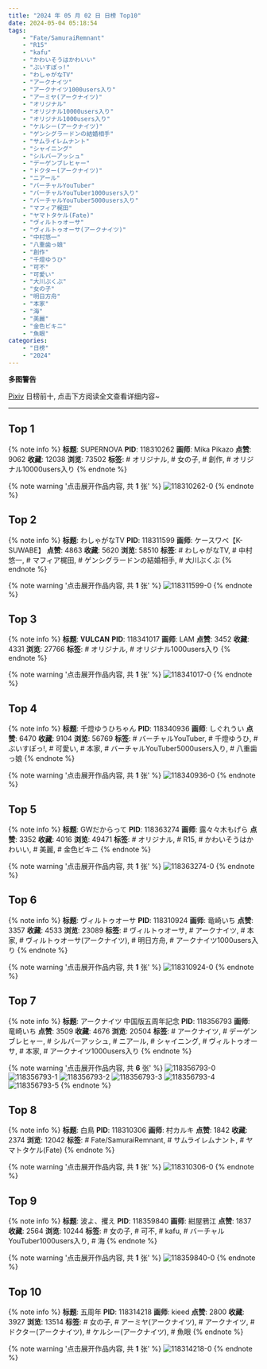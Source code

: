 ```yaml
---
title: "2024 年 05 月 02 日 日榜 Top10"
date: 2024-05-04 05:18:54
tags:
    - "Fate/SamuraiRemnant"
    - "R15"
    - "kafu"
    - "かわいそうはかわいい"
    - "ぶいすぽっ!"
    - "わしゃがなTV"
    - "アークナイツ"
    - "アークナイツ1000users入り"
    - "アーミヤ(アークナイツ)"
    - "オリジナル"
    - "オリジナル10000users入り"
    - "オリジナル1000users入り"
    - "ケルシー(アークナイツ)"
    - "ゲンシグラードンの結婚相手"
    - "サムライレムナント"
    - "シャイニング"
    - "シルバーアッシュ"
    - "デーゲンブレヒャー"
    - "ドクター(アークナイツ)"
    - "ニアール"
    - "バーチャルYouTuber"
    - "バーチャルYouTuber1000users入り"
    - "バーチャルYouTuber5000users入り"
    - "マフィア梶田"
    - "ヤマトタケル(Fate)"
    - "ヴィルトゥオーサ"
    - "ヴィルトゥオーサ(アークナイツ)"
    - "中村悠一"
    - "八重歯っ娘"
    - "創作"
    - "千燈ゆうひ"
    - "可不"
    - "可愛い"
    - "大川ぶくぶ"
    - "女の子"
    - "明日方舟"
    - "本家"
    - "海"
    - "美麗"
    - "金色ビキニ"
    - "魚眼"
categories:
    - "日榜"
    - "2024"
---
```


<i class="fa fa-triangle-exclamation"></i>**多图警告**<i class="fa fa-triangle-exclamation"></i>

[Pixiv](https://www.pixiv.net/) 日榜前十, 点击下方阅读全文查看详细内容~

<!-- more -->

---

## Top 1

{% note info %}
**标题**: SUPERNOVA
**PID**: 118310262 **画师**: Mika Pikazo
**点赞**: 9062 **收藏**: 12038 **浏览**: 73502
**标签**: # オリジナル, # 女の子, # 創作, # オリジナル10000users入り
{% endnote %}

{% note warning '点击展开作品内容, 共 **1** 张' %}
![118310262-0](https://i.pixiv.re/img-original/img/2024/05/01/00/00/33/118310262_p0.png)
{% endnote %}

## Top 2

{% note info %}
**标题**: わしゃがなTV
**PID**: 118311599 **画师**: ケースワベ【K-SUWABE】
**点赞**: 4863 **收藏**: 5620 **浏览**: 58510
**标签**: # わしゃがなTV, # 中村悠一, # マフィア梶田, # ゲンシグラードンの結婚相手, # 大川ぶくぶ
{% endnote %}

{% note warning '点击展开作品内容, 共 **1** 张' %}
![118311599-0](https://i.pixiv.re/img-original/img/2024/05/01/00/26/13/118311599_p0.jpg)
{% endnote %}

## Top 3

{% note info %}
**标题**: 𝐕𝐔𝐋𝐂𝐀𝐍
**PID**: 118341017 **画师**: LAM
**点赞**: 3452 **收藏**: 4331 **浏览**: 27766
**标签**: # オリジナル, # オリジナル1000users入り
{% endnote %}

{% note warning '点击展开作品内容, 共 **1** 张' %}
![118341017-0](https://i.pixiv.re/img-original/img/2024/05/02/00/00/29/118341017_p0.jpg)
{% endnote %}

## Top 4

{% note info %}
**标题**: 千燈ゆうひちゃん
**PID**: 118340936 **画师**: しぐれうい
**点赞**: 6470 **收藏**: 9104 **浏览**: 56769
**标签**: # バーチャルYouTuber, # 千燈ゆうひ, # ぶいすぽっ!, # 可愛い, # 本家, # バーチャルYouTuber5000users入り, # 八重歯っ娘
{% endnote %}

{% note warning '点击展开作品内容, 共 **1** 张' %}
![118340936-0](https://i.pixiv.re/img-original/img/2024/05/02/00/00/12/118340936_p0.jpg)
{% endnote %}

## Top 5

{% note info %}
**标题**: GWだからって
**PID**: 118363274 **画师**: 露々々木もげら
**点赞**: 3352 **收藏**: 4016 **浏览**: 49471
**标签**: # オリジナル, # R15, # かわいそうはかわいい, # 美麗, # 金色ビキニ
{% endnote %}

{% note warning '点击展开作品内容, 共 **1** 张' %}
![118363274-0](https://i.pixiv.re/img-original/img/2024/05/02/20/36/19/118363274_p0.jpg)
{% endnote %}

## Top 6

{% note info %}
**标题**: ヴィルトゥオーサ
**PID**: 118310924 **画师**: 竜崎いち
**点赞**: 3357 **收藏**: 4533 **浏览**: 23089
**标签**: # ヴィルトゥオーサ, # アークナイツ, # 本家, # ヴィルトゥオーサ(アークナイツ), # 明日方舟, # アークナイツ1000users入り
{% endnote %}

{% note warning '点击展开作品内容, 共 **1** 张' %}
![118310924-0](https://i.pixiv.re/img-original/img/2024/05/01/00/09/03/118310924_p0.jpg)
{% endnote %}

## Top 7

{% note info %}
**标题**: アークナイツ 中国版五周年記念
**PID**: 118356793 **画师**: 竜崎いち
**点赞**: 3509 **收藏**: 4676 **浏览**: 20504
**标签**: # アークナイツ, # デーゲンブレヒャー, # シルバーアッシュ, # ニアール, # シャイニング, # ヴィルトゥオーサ, # 本家, # アークナイツ1000users入り
{% endnote %}

{% note warning '点击展开作品内容, 共 **6** 张' %}
![118356793-0](https://i.pixiv.re/img-original/img/2024/05/02/16/15/40/118356793_p0.jpg)
![118356793-1](https://i.pixiv.re/img-original/img/2024/05/02/16/15/40/118356793_p1.jpg)
![118356793-2](https://i.pixiv.re/img-original/img/2024/05/02/16/15/40/118356793_p2.jpg)
![118356793-3](https://i.pixiv.re/img-original/img/2024/05/02/16/15/40/118356793_p3.jpg)
![118356793-4](https://i.pixiv.re/img-original/img/2024/05/02/16/15/40/118356793_p4.jpg)
![118356793-5](https://i.pixiv.re/img-original/img/2024/05/02/16/15/40/118356793_p5.jpg)
{% endnote %}

## Top 8

{% note info %}
**标题**: 白鳥
**PID**: 118310306 **画师**: 村カルキ
**点赞**: 1842 **收藏**: 2374 **浏览**: 12042
**标签**: # Fate/SamuraiRemnant, # サムライレムナント, # ヤマトタケル(Fate)
{% endnote %}

{% note warning '点击展开作品内容, 共 **1** 张' %}
![118310306-0](https://i.pixiv.re/img-original/img/2024/05/01/00/00/41/118310306_p0.jpg)
{% endnote %}

## Top 9

{% note info %}
**标题**: 波よ、攫え
**PID**: 118359840 **画师**: 紺屋鴉江
**点赞**: 1837 **收藏**: 2564 **浏览**: 10244
**标签**: # 女の子, # 可不, # kafu, # バーチャルYouTuber1000users入り, # 海
{% endnote %}

{% note warning '点击展开作品内容, 共 **1** 张' %}
![118359840-0](https://i.pixiv.re/img-original/img/2024/05/02/18/35/48/118359840_p0.jpg)
{% endnote %}

## Top 10

{% note info %}
**标题**: 五周年
**PID**: 118314218 **画师**: kieed
**点赞**: 2800 **收藏**: 3927 **浏览**: 13514
**标签**: # 女の子, # アーミヤ(アークナイツ), # アークナイツ, # ドクター(アークナイツ), # ケルシー(アークナイツ), # 魚眼
{% endnote %}

{% note warning '点击展开作品内容, 共 **1** 张' %}
![118314218-0](https://i.pixiv.re/img-original/img/2024/05/01/02/02/31/118314218_p0.jpg)
{% endnote %}
